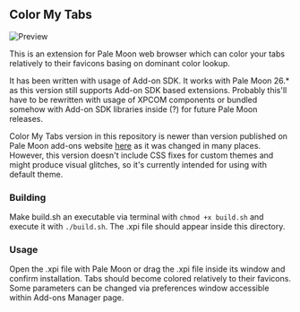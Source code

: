 ## Color My Tabs
![Preview](http://i.imgur.com/NXhqGTX.png)

This is an extension for Pale Moon web browser which can color your tabs relatively to their favicons basing on dominant color lookup.

It has been written with usage of Add-on SDK. It works with Pale Moon 26.* as this version still supports Add-on SDK based extensions. Probably this'll have to be rewritten with usage of XPCOM components or bundled somehow with Add-on SDK libraries inside (?) for future Pale Moon releases.

Color My Tabs version in this repository is newer than version published on Pale Moon add-ons website [here](https://addons.palemoon.org/extensions/appearance/color-my-tabs/) as it was changed in many places. However, this version doesn't include CSS fixes for custom themes and might produce visual glitches, so it's currently intended for using with default theme.

### Building
Make build.sh an executable via terminal with `chmod +x build.sh` and execute it with `./build.sh`. The .xpi file should appear inside this directory.

### Usage
Open the .xpi file with Pale Moon or drag the .xpi file inside its window and confirm installation. Tabs should become colored relatively to their favicons. Some parameters can be changed via preferences window accessible within Add-ons Manager page.
